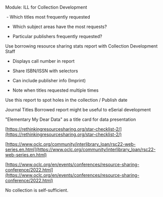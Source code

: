 Module: ILL for Collection Development

 - Which titles most frequently requested 

- Which subject areas have the most requests?

- Particular publishers frequently requested?

  

Use borrowing resource sharing stats report with Collection Development Staff

- Displays call number in report

- Share ISBN/ISSN with selectors

- Can include publisher info (Imprint)

- Note when titles requested multiple times

  

Use this report to spot holes in the collection / Publish date

  

Journal Titles Borrowed report might be useful to eSerial development

  
"Elementary My Dear Data" as a title card for data presentation


[https://rethinkingresourcesharing.org/star-checklist-2/](https://rethinkingresourcesharing.org/star-checklist-2/)  

  

  

[https://www.oclc.org/community/interlibrary_loan/rsc22-web-series.en.html](https://www.oclc.org/community/interlibrary_loan/rsc22-web-series.en.html)  

[https://www.oclc.org/en/events/conferences/resource-sharing-conference/2022.html](https://www.oclc.org/en/events/conferences/resource-sharing-conference/2022.html)  

  

No collection is self-sufficient.
